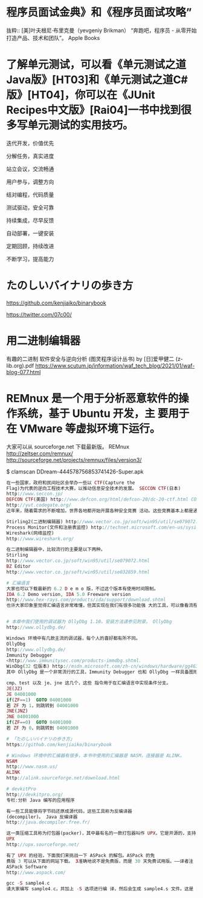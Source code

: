 # 程序员面试金典》和《程序员面试攻略”

抜粋:: [美]叶夫根尼·布里克曼（yevgeniy Brikman）  “奔跑吧，程序员 - 从零开始打造产品、技术和团队”。 Apple Books 

# 了解单元测试，可以看《单元测试之道Java版》[HT03]和《单元测试之道C#版》[HT04]，你可以在《JUnit Recipes中文版》[Rai04]一书中找到很多写单元测试的实用技巧。

迭代开发，价值优先

分解任务，真实进度

站立会议，交流畅通

用户参与，调整方向

结对编程，代码质量

测试驱动，安全可靠

持续集成，尽早反馈

自动部署，一键安装

定期回顾，持续改进

不断学习，提高能力



# たのしいバイナリの歩き方
https://github.com/kenjiaiko/binarybook

https://twitter.com/07c00/
# 用二进制编辑器 
有趣的二进制 软件安全与逆向分析 (图灵程序设计丛书) by [日]爱甲健二 (z-lib.org).pdf
https://www.scutum.jp/information/waf_tech_blog/2021/01/waf-blog-077.html

# REMnux 是一个用于分析恶意软件的操作系统，基于 Ubuntu 开发，主 要用于在 VMware 等虚拟环境下运行。
大家可以从 sourceforge.net 下载最新版。 REMnux
http://zeltser.com/remnux/ http://sourceforge.net/projects/remnux/files/version3/

$ clamscan DDream-444578756853741426-Super.apk

```php
在一些国家，政府和民间社区会举办一些以 CTF(Capture the
Flag)为代表的逆向工程技术大赛，以推动信息安全技术的发展。 SECCON CTF(日本)
http://www.seccon.jp/
DEFCON CTF(美国) http://www.defcon.org/html/defcon-20/dc-20-ctf.html CODEGATE CTF(韩国)
http://yut.codegate.org/
近年来，随着需求的不断增加，世界各地都开始开展各种安全竞赛 活动。这些竞赛基本上都是通过线上预赛选出成绩最好的 10 ~ 20 个队伍进入决赛。

Stirling2(二进制编辑器) http://www.vector.co.jp/soft/win95/util/se079072.html 
Process Monitor(文件和注册表监控) http://technet.microsoft.com/en-us/sysinternals/bb896645 
Wireshark(网络监控)
http://www.wireshark.org/

在二进制编辑器中，比较流行的主要是以下两种。
Stirling
http://www.vector.co.jp/soft/win95/util/se079072.html
BZ Editor
http://www.vector.co.jp/soft/win95/util/se032859.html

# 汇编语言
大家也可以下载最新的 6.2 D e m o 版，不过这个版本有使用时间限制。
IDA 6.2 Demo version, IDA 5.0 Freeware version 
http://www.hex-rays.com/products/ida/support/download.shtml
也许大家印象里觉得汇编语言非常难懂，但其实现在我们有很多功能强 大的工具，可以像看流程图一样对软件进行分析。下面让我们来体验一 下。


# 本章中我们使用的调试器为 OllyDbg 1.10，安装方法请参见附录。 OllyDbg
http://www.ollydbg.de/

Windows 环境中有几款主流的调试器，每个人的喜好都有所不同。
OllyDbg
http://www.ollydbg.de/
Immunity Debugger
<http://www.immunitysec.com/products-immdbg.shtml.
WinDbg(32 位版本) http://msdn.microsoft.com/zh-cn/windows/hardware/gg463016 WinDbg(64 位版本) http://msdn.microsoft.com/zh-cn/windows/hardware/gg463012
其中 OllyDbg 是一个非常流行的工具，Immunity Debugger 也和 OllyDbg 一样具备图形用户界面。由于 Immunity Debugger 和 Python 的亲和性较高，因此受到 Python 爱好者的欢迎，但笔者只 用过 OllyDbg 和 WinDbg，因此对 Immunity Debugger 并不熟悉 (汗)。

cmp、test 以及 je、jne 这几个，这些 指令用于在汇编语言中实现条件分支。
JE(JZ)
JE 04001000
if(ZF==1)  GOTO 04001000
若 ZF 为 1，则跳转到 04001000
JNE(JNZ)
JNE 04001000
if(ZF==0)  GOTO 04001000
若 ZF 为 0，则跳转到 04001000

# 「たのしいバイナリの歩き方」
https://github.com/kenjiaiko/binarybook

# Windows 环境中的汇编器有很多，本书中使用的汇编器是 NASM，连接器是 ALINK。
NSAM
http://www.nasm.us/
ALINK
http://alink.sourceforge.net/download.html

# devkitPro
http://devkitpro.org/
专栏:分析 Java 编写的应用程序

有一些工具能够将字节码还原成源代码，这些工具称为反编译器
(decompiler)。 Java 反编译器
http://java.decompiler.free.fr/

这一类压缩工具称为打包器(packer)，其中最有名的一款打包器叫作 UPX，它是开源的，支持 ELF、DLL、COFF 等多种可执行文件格式。
UPX
http://upx.sourceforge.net/

有了 UPX 的经验，下面我们来挑战一下 ASPack 的解包。ASPack 的免
费版 3 可以从下面的网站下载。 3准确地说不是免费版，而是 30 天免费试用版。——译者注
ASPack Software
http://www.aspack.com/

gcc -S sample4.c
请大家编写 sample4.c，并加上 -S 选项进行编 译，然后会生成 sample4.s 文件。这是 sample4.c 的汇编语言代码。
```
